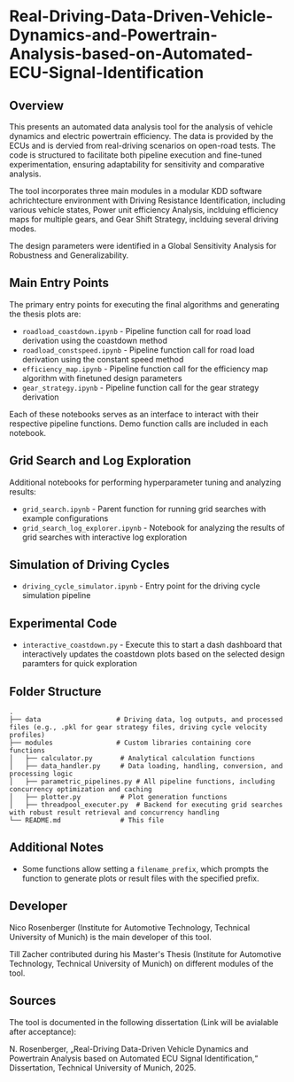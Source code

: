 # Real-Driving-Data-Driven-Vehicle-Dynamics-and-Powertrain-Analysis-based-on-Automated-ECU-Signal-Identification

## Overview
This presents an automated data analysis tool for the analysis of vehicle dynamics and electric powertrain efficiency. The data is provided by the ECUs and is dervied from real-driving scenarios on open-road tests. The code is structured to facilitate both pipeline execution and fine-tuned experimentation, ensuring adaptability for sensitivity and comparative analysis.

The tool incorporates three main modules in a modular KDD software achrichtecture environment with Driving Resistance Identification, including various vehicle states, Power unit efficiency Analysis, inclduing efficiency maps for multiple gears, and Gear Shift Strategy, inclduing several driving modes.

The design parameters were identified in a Global Sensitivity Analysis for Robustness and Generalizability.

## Main Entry Points
The primary entry points for executing the final algorithms and generating the thesis plots are:

- `roadload_coastdown.ipynb` - Pipeline function call for road load derivation using the coastdown method
- `roadload_constspeed.ipynb` - Pipeline function call for road load derivation using the constant speed method
- `efficiency_map.ipynb` - Pipeline function call for the efficiency map algorithm with finetuned design parameters
- `gear_strategy.ipynb` - Pipeline function call for the gear strategy derivation

Each of these notebooks serves as an interface to interact with their respective pipeline functions. Demo function calls are included in each notebook.

## Grid Search and Log Exploration
Additional notebooks for performing hyperparameter tuning and analyzing results:

- `grid_search.ipynb` - Parent function for running grid searches with example configurations
- `grid_search_log_explorer.ipynb` - Notebook for analyzing the results of grid searches with interactive log exploration

## Simulation of Driving Cycles
- `driving_cycle_simulator.ipynb` - Entry point for the driving cycle simulation pipeline

## Experimental Code
- `interactive_coastdown.py` - Execute this to start a dash dashboard that interactively updates the coastdown plots based on the selected design paramters for quick exploration

## Folder Structure

```
.
├── data                   # Driving data, log outputs, and processed files (e.g., .pkl for gear strategy files, driving cycle velocity profiles)
├── modules                # Custom libraries containing core functions
│   ├── calculator.py       # Analytical calculation functions
│   ├── data_handler.py     # Data loading, handling, conversion, and processing logic
│   ├── parametric_pipelines.py # All pipeline functions, including concurrency optimization and caching
│   ├── plotter.py          # Plot generation functions
│   ├── threadpool_executer.py  # Backend for executing grid searches with robust result retrieval and concurrency handling
└── README.md               # This file
```

## Additional Notes
- Some functions allow setting a `filename_prefix`, which prompts the function to generate plots or result files with the specified prefix.

## Developer
Nico Rosenberger (Institute for Automotive Technology, Technical University of Munich) is the main developer of this tool.

Till Zacher contributed during his Master's Thesis (Institute for Automotive Technology, Technical University of Munich) on different modules of the tool.

## Sources

The tool is documented in the following dissertation (Link will be avialable after acceptance):

N. Rosenberger, „Real-Driving Data-Driven Vehicle Dynamics and Powertrain Analysis based on Automated ECU Signal Identification,“ Dissertation, Technical University of Munich, 2025.


